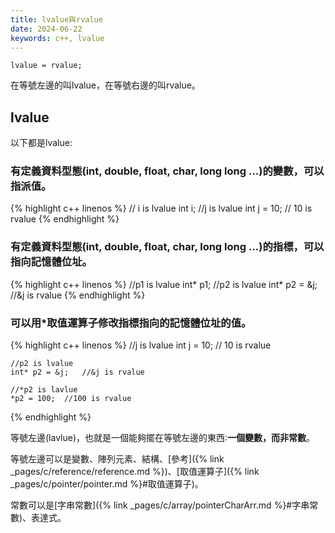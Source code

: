 ```yaml
---
title: lvalue與rvalue
date: 2024-06-22
keywords: c++, lvalue
---
```


```
lvalue = rvalue;
```

在等號左邊的叫lvalue，在等號右邊的叫rvalue。

## lvalue

以下都是lvalue:

### 有定義資料型態(int, double, float, char, long long ...)的變數，可以指派值。

{% highlight c++ linenos %}
    // i is lvalue
    int i;
    //j is lvalue
    int j = 10; 	// 10 is rvalue
{% endhighlight %}

### 有定義資料型態(int, double, float, char, long long ...)的指標，可以指向記憶體位址。

{% highlight c++ linenos %}
    //p1 is lvalue
    int* p1;
    //p2 is lvalue
    int* p2 = &j;	//&j is rvalue
{% endhighlight %}

### 可以用\*取值運算子修改指標指向的記憶體位址的值。

{% highlight c++ linenos %}
    //j is lvalue
    int j = 10; //  10 is rvalue
    
    //p2 is lvalue
    int* p2 = &j;   //&j is rvalue
    
    //*p2 is lavlue
    *p2 = 100;  //100 is rvalue
{% endhighlight %}


等號左邊(lavlue)，也就是一個能夠擺在等號左邊的東西∶**一個變數，而非常數**。

等號左邊可以是變數、陣列元素、結構、[參考]({% link _pages/c/reference/reference.md %})、[取值運算子]({% link _pages/c/pointer/pointer.md %}#取值運算子)。

常數可以是[字串常數]({% link _pages/c/array/pointerCharArr.md %}#字串常數)、表達式。
